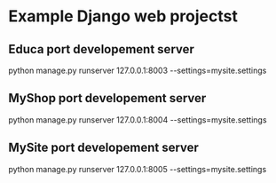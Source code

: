 # Example Django web projectst

## Educa port developement server
python manage.py runserver 127.0.0.1:8003 --settings=mysite.settings

## MyShop port developement server
python manage.py runserver 127.0.0.1:8004 --settings=mysite.settings

## MySite port developement server
python manage.py runserver 127.0.0.1:8005 --settings=mysite.settings
